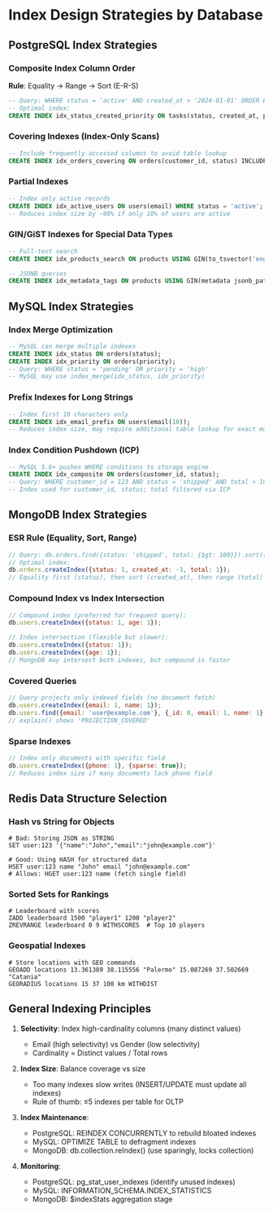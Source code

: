 # Index Design Strategies by Database

## PostgreSQL Index Strategies

### Composite Index Column Order
**Rule**: Equality → Range → Sort (E-R-S)
```sql
-- Query: WHERE status = 'active' AND created_at > '2024-01-01' ORDER BY priority DESC
-- Optimal index:
CREATE INDEX idx_status_created_priority ON tasks(status, created_at, priority DESC);
```

### Covering Indexes (Index-Only Scans)
```sql
-- Include frequently accessed columns to avoid table lookup
CREATE INDEX idx_orders_covering ON orders(customer_id, status) INCLUDE (total, created_at);
```

### Partial Indexes
```sql
-- Index only active records
CREATE INDEX idx_active_users ON users(email) WHERE status = 'active';
-- Reduces index size by ~90% if only 10% of users are active
```

### GIN/GiST Indexes for Special Data Types
```sql
-- Full-text search
CREATE INDEX idx_products_search ON products USING GIN(to_tsvector('english', name || ' ' || description));

-- JSONB queries
CREATE INDEX idx_metadata_tags ON products USING GIN(metadata jsonb_path_ops);
```

## MySQL Index Strategies

### Index Merge Optimization
```sql
-- MySQL can merge multiple indexes
CREATE INDEX idx_status ON orders(status);
CREATE INDEX idx_priority ON orders(priority);
-- Query: WHERE status = 'pending' OR priority = 'high'
-- MySQL may use index_merge(idx_status, idx_priority)
```

### Prefix Indexes for Long Strings
```sql
-- Index first 10 characters only
CREATE INDEX idx_email_prefix ON users(email(10));
-- Reduces index size, may require additional table lookup for exact match
```

### Index Condition Pushdown (ICP)
```sql
-- MySQL 5.6+ pushes WHERE conditions to storage engine
CREATE INDEX idx_composite ON orders(customer_id, status);
-- Query: WHERE customer_id = 123 AND status = 'shipped' AND total > 100
-- Index used for customer_id, status; total filtered via ICP
```

## MongoDB Index Strategies

### ESR Rule (Equality, Sort, Range)
```javascript
// Query: db.orders.find({status: 'shipped', total: {$gt: 100}}).sort({created_at: -1})
// Optimal index:
db.orders.createIndex({status: 1, created_at: -1, total: 1});
// Equality first (status), then sort (created_at), then range (total)
```

### Compound Index vs Index Intersection
```javascript
// Compound index (preferred for frequent query):
db.users.createIndex({status: 1, age: 1});

// Index intersection (flexible but slower):
db.users.createIndex({status: 1});
db.users.createIndex({age: 1});
// MongoDB may intersect both indexes, but compound is faster
```

### Covered Queries
```javascript
// Query projects only indexed fields (no document fetch)
db.users.createIndex({email: 1, name: 1});
db.users.find({email: 'user@example.com'}, {_id: 0, email: 1, name: 1});
// explain() shows 'PROJECTION_COVERED'
```

### Sparse Indexes
```javascript
// Index only documents with specific field
db.users.createIndex({phone: 1}, {sparse: true});
// Reduces index size if many documents lack phone field
```

## Redis Data Structure Selection

### Hash vs String for Objects
```redis
# Bad: Storing JSON as STRING
SET user:123 '{"name":"John","email":"john@example.com"}'

# Good: Using HASH for structured data
HSET user:123 name "John" email "john@example.com"
# Allows: HGET user:123 name (fetch single field)
```

### Sorted Sets for Rankings
```redis
# Leaderboard with scores
ZADD leaderboard 1500 "player1" 1200 "player2"
ZREVRANGE leaderboard 0 9 WITHSCORES  # Top 10 players
```

### Geospatial Indexes
```redis
# Store locations with GEO commands
GEOADD locations 13.361389 38.115556 "Palermo" 15.087269 37.502669 "Catania"
GEORADIUS locations 15 37 100 km WITHDIST
```

## General Indexing Principles

1. **Selectivity**: Index high-cardinality columns (many distinct values)
   - Email (high selectivity) vs Gender (low selectivity)
   - Cardinality = Distinct values / Total rows

2. **Index Size**: Balance coverage vs size
   - Too many indexes slow writes (INSERT/UPDATE must update all indexes)
   - Rule of thumb: ≤5 indexes per table for OLTP

3. **Index Maintenance**:
   - PostgreSQL: REINDEX CONCURRENTLY to rebuild bloated indexes
   - MySQL: OPTIMIZE TABLE to defragment indexes
   - MongoDB: db.collection.reIndex() (use sparingly, locks collection)

4. **Monitoring**:
   - PostgreSQL: pg_stat_user_indexes (identify unused indexes)
   - MySQL: INFORMATION_SCHEMA.INDEX_STATISTICS
   - MongoDB: $indexStats aggregation stage
